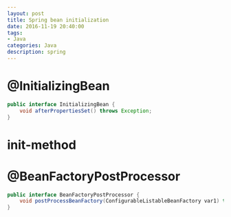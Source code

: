 ```yaml
---
layout: post
title: Spring bean initialization
date: 2016-11-19 20:40:00
tags:
- Java
categories: Java
description: spring
---
```



# @InitializingBean
```java
public interface InitializingBean {
    void afterPropertiesSet() throws Exception;
}
```

# init-method

# @BeanFactoryPostProcessor
```java
public interface BeanFactoryPostProcessor {
    void postProcessBeanFactory(ConfigurableListableBeanFactory var1) throws BeansException;
}
```
